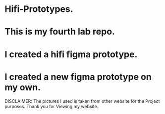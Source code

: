 # Hifi-Prototypes.
# This is my fourth lab repo.
# I created a hifi figma prototype.
# I created a new figma prototype on my own.
DISCLAIMER:
The pictures I used is taken from other website for the Project purposes.
Thank you for Viewing my website.

